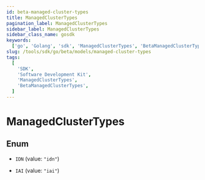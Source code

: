```yaml
---
id: beta-managed-cluster-types
title: ManagedClusterTypes
pagination_label: ManagedClusterTypes
sidebar_label: ManagedClusterTypes
sidebar_class_name: gosdk
keywords:
  ['go', 'Golang', 'sdk', 'ManagedClusterTypes', 'BetaManagedClusterTypes']
slug: /tools/sdk/go/beta/models/managed-cluster-types
tags:
  [
    'SDK',
    'Software Development Kit',
    'ManagedClusterTypes',
    'BetaManagedClusterTypes',
  ]
---
```


# ManagedClusterTypes

## Enum

- `IDN` (value: `"idn"`)

- `IAI` (value: `"iai"`)

